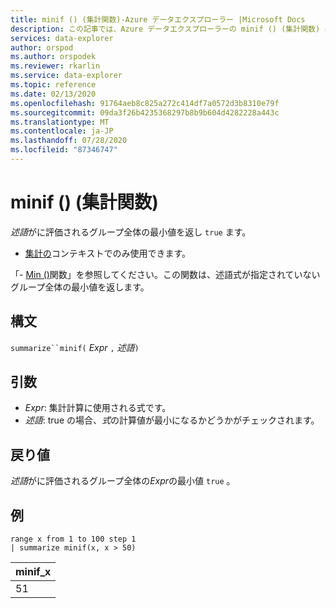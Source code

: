 ```yaml
---
title: minif () (集計関数)-Azure データエクスプローラー |Microsoft Docs
description: この記事では、Azure データエクスプローラーの minif () (集計関数) について説明します。
services: data-explorer
author: orspod
ms.author: orspodek
ms.reviewer: rkarlin
ms.service: data-explorer
ms.topic: reference
ms.date: 02/13/2020
ms.openlocfilehash: 91764aeb8c825a272c414df7a0572d3b8310e79f
ms.sourcegitcommit: 09da3f26b4235368297b8b9b604d4282228a443c
ms.translationtype: MT
ms.contentlocale: ja-JP
ms.lasthandoff: 07/28/2020
ms.locfileid: "87346747"
---
```

# <a name="minif-aggregation-function"></a>minif () (集計関数)

*述語*がに評価されるグループ全体の最小値を返し `true` ます。

* [集計の](summarizeoperator.md)コンテキストでのみ使用できます。

「- [Min ()](min-aggfunction.md)関数」を参照してください。この関数は、述語式が指定されていないグループ全体の最小値を返します。

## <a name="syntax"></a>構文

`summarize``minif(` *Expr* `,` *述語*`)`

## <a name="arguments"></a>引数

* *Expr*: 集計計算に使用される式です。
* *述語*: true の場合、*式*の計算値が最小になるかどうかがチェックされます。

## <a name="returns"></a>戻り値

*述語*がに評価されるグループ全体の*Expr*の最小値 `true` 。

## <a name="examples"></a>例

```kusto
range x from 1 to 100 step 1
| summarize minif(x, x > 50)
```

|minif_x|
|---|
|51|